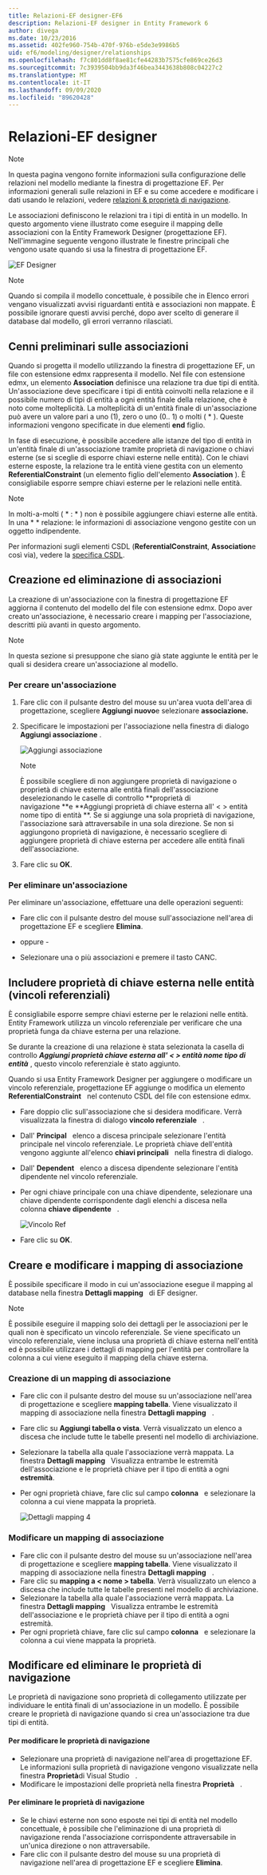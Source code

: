 ```yaml
---
title: Relazioni-EF designer-EF6
description: Relazioni-EF designer in Entity Framework 6
author: divega
ms.date: 10/23/2016
ms.assetid: 402fe960-754b-470f-976b-e5de3e9986b5
uid: ef6/modeling/designer/relationships
ms.openlocfilehash: f7c801dd8f8ae81cfe44283b7575cfe869ce26d3
ms.sourcegitcommit: 7c3939504bb9da3f46bea3443638b808c04227c2
ms.translationtype: MT
ms.contentlocale: it-IT
ms.lasthandoff: 09/09/2020
ms.locfileid: "89620428"
---
```

# <a name="relationships---ef-designer"></a>Relazioni-EF designer
> [!NOTE]
> In questa pagina vengono fornite informazioni sulla configurazione delle relazioni nel modello mediante la finestra di progettazione EF. Per informazioni generali sulle relazioni in EF e su come accedere e modificare i dati usando le relazioni, vedere [relazioni & proprietà di navigazione](xref:ef6/fundamentals/relationships).

Le associazioni definiscono le relazioni tra i tipi di entità in un modello. In questo argomento viene illustrato come eseguire il mapping delle associazioni con la Entity Framework Designer (progettazione EF). Nell'immagine seguente vengono illustrate le finestre principali che vengono usate quando si usa la finestra di progettazione EF.

![EF Designer](~/ef6/media/efdesigner.png)

> [!NOTE]
> Quando si compila il modello concettuale, è possibile che in Elenco errori vengano visualizzati avvisi riguardanti entità e associazioni non mappate. È possibile ignorare questi avvisi perché, dopo aver scelto di generare il database dal modello, gli errori verranno rilasciati.

## <a name="associations-overview"></a>Cenni preliminari sulle associazioni

Quando si progetta il modello utilizzando la finestra di progettazione EF, un file con estensione edmx rappresenta il modello. Nel file con estensione edmx, un elemento **Association** definisce una relazione tra due tipi di entità. Un'associazione deve specificare i tipi di entità coinvolti nella relazione e il possibile numero di tipi di entità a ogni entità finale della relazione, che è noto come molteplicità. La molteplicità di un'entità finale di un'associazione può avere un valore pari a uno (1), zero o uno (0.. 1) o molti ( \* ). Queste informazioni vengono specificate in due elementi **end** figlio.

In fase di esecuzione, è possibile accedere alle istanze del tipo di entità in un'entità finale di un'associazione tramite proprietà di navigazione o chiavi esterne (se si sceglie di esporre chiavi esterne nelle entità). Con le chiavi esterne esposte, la relazione tra le entità viene gestita con un elemento **ReferentialConstraint** (un elemento figlio dell'elemento **Association** ). È consigliabile esporre sempre chiavi esterne per le relazioni nelle entità.

> [!NOTE]
> In molti-a-molti ( \* : \* ) non è possibile aggiungere chiavi esterne alle entità. In una \* \* relazione: le informazioni di associazione vengono gestite con un oggetto indipendente.

Per informazioni sugli elementi CSDL (**ReferentialConstraint**, **Association**e così via), vedere la [specifica CSDL](xref:ef6/modeling/designer/advanced/edmx/csdl-spec).

## <a name="create-and-delete-associations"></a>Creazione ed eliminazione di associazioni

La creazione di un'associazione con la finestra di progettazione EF aggiorna il contenuto del modello del file con estensione edmx. Dopo aver creato un'associazione, è necessario creare i mapping per l'associazione, descritti più avanti in questo argomento.

> [!NOTE]
> In questa sezione si presuppone che siano già state aggiunte le entità per le quali si desidera creare un'associazione al modello.

### <a name="to-create-an-association"></a>Per creare un'associazione

1.  Fare clic con il pulsante destro del mouse su un'area vuota dell'area di progettazione, scegliere **Aggiungi nuovo**e selezionare **associazione.**
2.  Specificare le impostazioni per l'associazione nella finestra di dialogo **Aggiungi associazione** .

    ![Aggiungi associazione](~/ef6/media/addassociation.png)

    > [!NOTE]
    > È possibile scegliere di non aggiungere proprietà di navigazione o proprietà di chiave esterna alle entità finali dell'associazione deselezionando le caselle di controllo **proprietà di navigazione **e **Aggiungi proprietà di chiave esterna all' &lt; &gt; entità nome tipo di entità **. Se si aggiunge una sola proprietà di navigazione, l'associazione sarà attraversabile in una sola direzione. Se non si aggiungono proprietà di navigazione, è necessario scegliere di aggiungere proprietà di chiave esterna per accedere alle entità finali dell'associazione.
    
3.  Fare clic su **OK**.

### <a name="to-delete-an-association"></a>Per eliminare un'associazione

Per eliminare un'associazione, effettuare una delle operazioni seguenti:

-   Fare clic con il pulsante destro del mouse sull'associazione nell'area di progettazione EF e scegliere **Elimina**.

- oppure -

-   Selezionare una o più associazioni e premere il tasto CANC.

## <a name="include-foreign-key-properties-in-your-entities-referential-constraints"></a>Includere proprietà di chiave esterna nelle entità (vincoli referenziali)

È consigliabile esporre sempre chiavi esterne per le relazioni nelle entità. Entity Framework utilizza un vincolo referenziale per verificare che una proprietà funga da chiave esterna per una relazione.

Se durante la creazione di una relazione è stata selezionata la casella di controllo ***Aggiungi proprietà chiave esterna all' &lt; &gt; entità nome tipo di entità*** , questo vincolo referenziale è stato aggiunto.

Quando si usa Entity Framework Designer per aggiungere o modificare un vincolo referenziale, progettazione EF aggiunge o modifica un elemento **ReferentialConstraint**   nel contenuto CSDL del file con estensione edmx.

-   Fare doppio clic sull'associazione che si desidera modificare.
    Verrà visualizzata la finestra di dialogo **vincolo referenziale**   .
-   Dall' **Principal**   elenco a discesa principale selezionare l'entità principale nel vincolo referenziale.
    Le proprietà chiave dell'entità vengono aggiunte all'elenco **chiavi principali**   nella finestra di dialogo.
-   Dall' **Dependent**   elenco a discesa dipendente selezionare l'entità dipendente nel vincolo referenziale.
-   Per ogni chiave principale con una chiave dipendente, selezionare una chiave dipendente corrispondente dagli elenchi a discesa nella colonna **chiave dipendente**   .

    ![Vincolo Ref](~/ef6/media/refconstraint.png)

-   Fare clic su **OK**.

## <a name="create-and-edit-association-mappings"></a>Creare e modificare i mapping di associazione

È possibile specificare il modo in cui un'associazione esegue il mapping al database nella finestra **Dettagli mapping**   di EF designer.

> [!NOTE]
> È possibile eseguire il mapping solo dei dettagli per le associazioni per le quali non è specificato un vincolo referenziale. Se viene specificato un vincolo referenziale, viene inclusa una proprietà di chiave esterna nell'entità ed è possibile utilizzare i dettagli di mapping per l'entità per controllare la colonna a cui viene eseguito il mapping della chiave esterna.

### <a name="create-an-association-mapping"></a>Creazione di un mapping di associazione

-   Fare clic con il pulsante destro del mouse su un'associazione nell'area di progettazione e scegliere **mapping tabella**.
    Viene visualizzato il mapping di associazione nella finestra **Dettagli mapping**   .
-   Fare clic su **Aggiungi tabella o vista**.
    Verrà visualizzato un elenco a discesa che include tutte le tabelle presenti nel modello di archiviazione.
-   Selezionare la tabella alla quale l'associazione verrà mappata.
    La finestra **Dettagli mapping**   Visualizza entrambe le estremità dell'associazione e le proprietà chiave per il tipo di entità a ogni **estremità**.
-   Per ogni proprietà chiave, fare clic sul campo **colonna**   e selezionare la colonna a cui viene mappata la proprietà.

    ![Dettagli mapping 4](~/ef6/media/mappingdetails4.png)

### <a name="edit-an-association-mapping"></a>Modificare un mapping di associazione

-   Fare clic con il pulsante destro del mouse su un'associazione nell'area di progettazione e scegliere **mapping tabella**.
    Viene visualizzato il mapping di associazione nella finestra **Dettagli mapping**   .
-   Fare clic su **mapping a &lt; nome &gt; tabella**.
    Verrà visualizzato un elenco a discesa che include tutte le tabelle presenti nel modello di archiviazione.
-   Selezionare la tabella alla quale l'associazione verrà mappata.
    La finestra **Dettagli mapping**   Visualizza entrambe le estremità dell'associazione e le proprietà chiave per il tipo di entità a ogni estremità.
-   Per ogni proprietà chiave, fare clic sul campo **colonna**   e selezionare la colonna a cui viene mappata la proprietà.

## <a name="edit-and-delete-navigation-properties"></a>Modificare ed eliminare le proprietà di navigazione

Le proprietà di navigazione sono proprietà di collegamento utilizzate per individuare le entità finali di un'associazione in un modello. È possibile creare le proprietà di navigazione quando si crea un'associazione tra due tipi di entità.

#### <a name="to-edit-navigation-properties"></a>Per modificare le proprietà di navigazione

-   Selezionare una proprietà di navigazione nell'area di progettazione EF.
    Le informazioni sulla proprietà di navigazione vengono visualizzate nella finestra **Proprietà**di Visual Studio   .
-   Modificare le impostazioni delle proprietà nella finestra **Proprietà**   .

#### <a name="to-delete-navigation-properties"></a>Per eliminare le proprietà di navigazione

-   Se le chiavi esterne non sono esposte nei tipi di entità nel modello concettuale, è possibile che l'eliminazione di una proprietà di navigazione renda l'associazione corrispondente attraversabile in un'unica direzione o non attraversabile.
-   Fare clic con il pulsante destro del mouse su una proprietà di navigazione nell'area di progettazione EF e scegliere **Elimina**.
